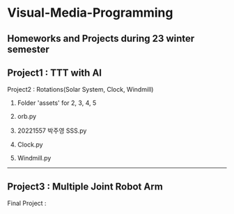 # Visual-Media-Programming
Homeworks and Projects during 23 winter semester
------------------------------------------------
Project1 : TTT with AI
---------------------------------------------------
Project2 : Rotations(Solar System, Clock, Windmill)
1. Folder 'assets' for 2, 3, 4, 5
2. orb.py
3. 20221557 박주영 SSS.py

1. Clock.py

1. Windmill.py
---------------------------------------------------
Project3 : Multiple Joint Robot Arm
---------------------------------------------------
Final Project : 
